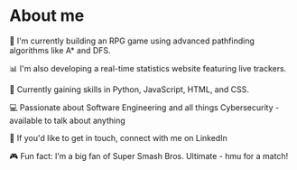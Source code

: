 
# About me
🔧 I'm currently building an RPG game using advanced pathfinding algorithms like A* and DFS.

📊 I'm also developing a real-time statistics website featuring live trackers.

🧠 Currently gaining skills in Python, JavaScript, HTML, and CSS.

💻 Passionate about Software Engineering and all things Cybersecurity - available to talk about anything

🤝 If you'd like to get in touch, connect with me on LinkedIn 

🎮 Fun fact: I’m a big fan of Super Smash Bros. Ultimate - hmu for a match!
<!--
**danddidoos/danddidoos** is a ✨ _special_ ✨ repository because its `README.md` (this file) appears on your GitHub profile.

Here are some ideas to get you started:

- 🔭 I’m currently working on ...
- 🌱 I’m currently learning ...
- 👯 I’m looking to collaborate on ...
- 🤔 I’m looking for help with ...
- 💬 Ask me about ...
- 📫 How to reach me: ...
- 😄 Pronouns: ...
- ⚡ Fun fact: ...

